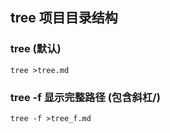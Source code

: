 ## tree 项目目录结构
### tree (默认)
```
tree >tree.md 
```
### tree -f 显示完整路径 (包含斜杠/)
```
tree -f >tree_f.md
```